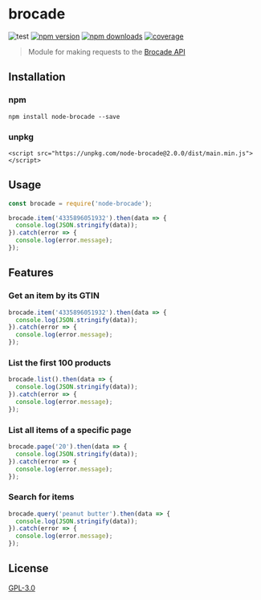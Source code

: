 # brocade

![test](https://github.com/ENT8R/node-brocade/actions/workflows/test.yml/badge.svg?branch=master)
[![npm version](http://img.shields.io/npm/v/node-brocade.svg)](https://www.npmjs.org/package/node-brocade)
[![npm downloads](https://img.shields.io/npm/dt/node-brocade.svg)](https://www.npmjs.org/package/node-brocade)
[![coverage](https://coveralls.io/repos/github/ENT8R/node-brocade/badge.svg?branch=master)](https://coveralls.io/github/ENT8R/node-brocade?branch=master)


> Module for making requests to the [Brocade API](https://www.brocade.io/documentation)

## Installation

### npm
```
npm install node-brocade --save
```

### unpkg
```
<script src="https://unpkg.com/node-brocade@2.0.0/dist/main.min.js"></script>
```

## Usage

```javascript
const brocade = require('node-brocade');

brocade.item('4335896051932').then(data => {
  console.log(JSON.stringify(data));
}).catch(error => {
  console.log(error.message);
});
```

## Features

### Get an item by its GTIN

```javascript
brocade.item('4335896051932').then(data => {
  console.log(JSON.stringify(data));
}).catch(error => {
  console.log(error.message);
});
```

<!--### Update an existing item

```javascript
brocade.update('000000000000', {
  name: 'Test',
  brand_name: 'Test Brand'
}).then(data => {
  console.log(JSON.stringify(data));
}).catch(error => {
  console.log(error.message);
});
```

### Add a new item

```javascript
brocade.add('000000000000', {
  name: 'Test',
  brand_name: 'Test Brand'
}).then(data => {
  console.log(JSON.stringify(data));
}).catch(error => {
  console.log(error.message);
});
```-->

### List the first 100 products

```javascript
brocade.list().then(data => {
  console.log(JSON.stringify(data));
}).catch(error => {
  console.log(error.message);
});
```

### List all items of a specific page

```javascript
brocade.page('20').then(data => {
  console.log(JSON.stringify(data));
}).catch(error => {
  console.log(error.message);
});
```

### Search for items

```javascript
brocade.query('peanut butter').then(data => {
  console.log(JSON.stringify(data));
}).catch(error => {
  console.log(error.message);
});
```

<!--### Upload an image

```javascript
brocade.image('000000000000', 'image.jpg').then(data => {
  console.log(JSON.stringify(data));
}).catch(error => {
  console.log(error.message);
});
```-->

## License

[GPL-3.0](https://github.com/ENT8R/node-brocade/blob/master/LICENSE)
